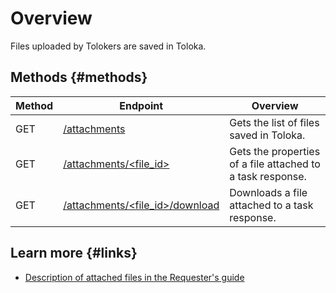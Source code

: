 # Overview

Files uploaded by Tolokers are saved in Toloka.

## Methods {#methods}

Method | Endpoint | Overview
----- | ----- | -----
GET | [/attachments](get-attachment-list.md) | Gets the list of files saved in Toloka.
GET | [/attachments/<file_id>](get-attachment.md) | Gets the properties of a file attached to a task response.
GET | [/attachments/<file_id>/download](download-attachment.md) | Downloads a file attached to a task response.

## Learn more {#links}

- [Description of attached files in the Requester's guide](https://toloka.ai/docs/guide/concepts/advanced-features-attach.html)